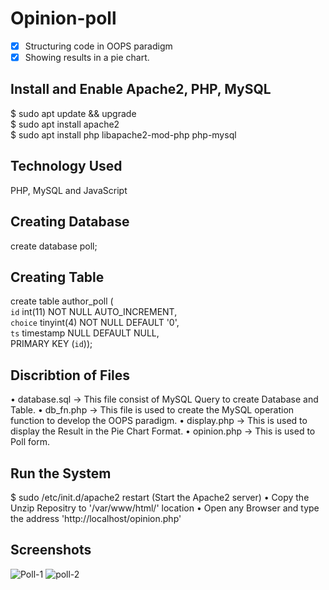 # Opinion-poll
- [x] Structuring code in OOPS paradigm
- [x] Showing results in a pie chart.
## Install and Enable Apache2, PHP, MySQL
$ sudo apt update && upgrade</br>
$ sudo apt install apache2</br>
$ sudo apt install php libapache2-mod-php php-mysql</br>
## Technology Used
PHP, MySQL and JavaScript
## Creating Database 
create database poll;
## Creating Table
create table author_poll (</br>`id` int(11) NOT NULL AUTO_INCREMENT,</br>`choice` tinyint(4) NOT NULL DEFAULT '0',</br>`ts` timestamp NULL DEFAULT NULL,</br>PRIMARY KEY (`id`));
## Discribtion of Files
• database.sql -> This file consist of MySQL Query to create Database and Table.
• db_fn.php -> This file is used to create the MySQL operation function to develop the OOPS paradigm.
• display.php -> This is used to display the Result in the Pie Chart Format.
• opinion.php -> This is used to Poll form.
## Run the System
$ sudo /etc/init.d/apache2 restart (Start the Apache2 server)
• Copy the Unzip Repositry to '/var/www/html/' location
• Open any Browser and type the address 'http://localhost/opinion.php'
## Screenshots
![Poll-1](https://user-images.githubusercontent.com/29707542/68994517-e99b8480-08a9-11ea-9ddc-e20b39902c6e.png)
![poll-2](https://user-images.githubusercontent.com/29707542/68994510-d4bef100-08a9-11ea-8388-2d5c7ce0804d.png)
